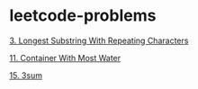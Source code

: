 # leetcode-problems

[3. Longest Substring With Repeating Characters](https://github.com/qtNiu7/leetcode-problems/blob/master/problems/3_longest_substring_without_repeating_characters.py)

[11. Container With Most Water](https://github.com/qtNiu7/leetcode-problems/blob/master/problems/15_3sum%2611_max_container_volume.md)

[15. 3sum](https://github.com/qtNiu7/leetcode-problems/blob/master/problems/15_3sum%2611_max_container_volume.md)
